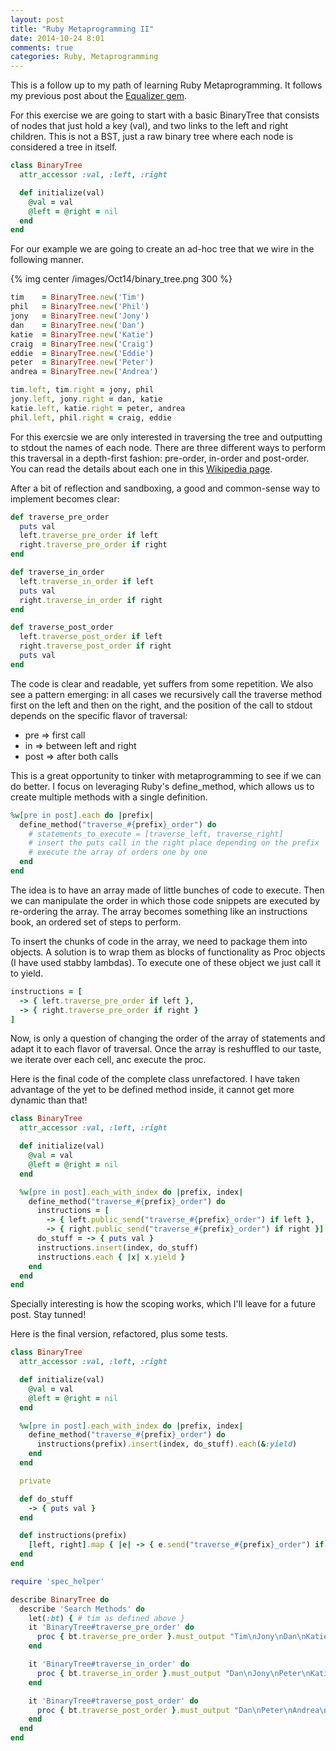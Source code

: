 ```yaml
---
layout: post
title: "Ruby Metaprogramming II"
date: 2014-10-24 8:01
comments: true
categories: Ruby, Metaprogramming
---
```


This is a follow up to my path of learning Ruby Metaprogramming. It follows my previous post about the [Equalizer gem](/blog/2014/10/05/Metaprogramming/).

For this exercise we are going to start with a basic BinaryTree that consists of nodes that just hold a key (val), and two links to the left and right children. This is not a BST, just a raw binary tree where each node is considered a tree in itself.

```ruby
class BinaryTree
  attr_accessor :val, :left, :right

  def initialize(val)
    @val = val
    @left = @right = nil
  end
end
```

For our example we are going to create an ad-hoc tree that we wire in the following manner.

{% img center /images/Oct14/binary_tree.png 300 %}

<!--more-->

```ruby
tim    = BinaryTree.new('Tim')
phil   = BinaryTree.new('Phil')
jony   = BinaryTree.new('Jony')
dan    = BinaryTree.new('Dan')
katie  = BinaryTree.new('Katie')
craig  = BinaryTree.new('Craig')
eddie  = BinaryTree.new('Eddie')
peter  = BinaryTree.new('Peter')
andrea = BinaryTree.new('Andrea')

tim.left, tim.right = jony, phil
jony.left, jony.right = dan, katie
katie.left, katie.right = peter, andrea
phil.left, phil.right = craig, eddie
```

For this exercsie we are only interested in traversing the tree and outputting to stdout the names of each node. There are three different ways to perform this traversal in a depth-first fashion: pre-order, in-order and post-order. You can read the details about each one in this [Wikipedia page](http://en.wikipedia.org/wiki/Tree_traversal).

After a bit of reflection and sandboxing, a good and common-sense way to implement becomes clear:

```ruby
def traverse_pre_order
  puts val
  left.traverse_pre_order if left
  right.traverse_pre_order if right
end

def traverse_in_order
  left.traverse_in_order if left
  puts val
  right.traverse_in_order if right
end

def traverse_post_order
  left.traverse_post_order if left
  right.traverse_post_order if right
  puts val
end
```

The code is clear and readable, yet suffers from some repetition. We also see a pattern emerging: in all cases we recursively call the traverse method first on the left and then on the right, and the position of the call to stdout depends on the specific flavor of traversal:

- pre => first call
- in  => between left and right
- post => after both calls

This is a great opportunity to tinker with metaprogramming to see if we can do better. I focus on leveraging Ruby's define_method, which allows us to create multiple methods with a single definition.

```ruby
%w[pre in post].each do |prefix|
  define_method("traverse_#{prefix}_order") do
    # statements_to_execute = [traverse_left, traverse_right]
    # insert the puts call in the right place depending on the prefix
    # execute the array of orders one by one
  end
end
```

The idea is to have an array made of little bunches of code to execute. Then we can manipulate the order in which those code snippets are executed by re-ordering the array. The array becomes something like an instructions book, an ordered set of steps to perform.

To insert the chunks of code in the array, we need to package them into objects. A solution is to wrap them as blocks of functionality as Proc objects (I have used stabby lambdas). To execute one of these object we just call it to yield.

```ruby
instructions = [
  -> { left.traverse_pre_order if left },
  -> { right.traverse_pre_order if right }
]
```

Now, is only a question of changing the order of the array of statements and adapt it to each flavor of traversal. Once the array is reshuffled to our taste, we iterate over each cell, anc execute the proc.

Here is the final code of the complete class unrefactored. I have taken advantage of the yet to be defined method inside, it cannot get more dynamic than that!

```ruby
class BinaryTree
  attr_accessor :val, :left, :right

  def initialize(val)
    @val = val
    @left = @right = nil
  end

  %w[pre in post].each_with_index do |prefix, index|
    define_method("traverse_#{prefix}_order") do
      instructions = [
        -> { left.public_send("traverse_#{prefix}_order") if left },
        -> { right.public_send("traverse_#{prefix}_order") if right }]
      do_stuff = -> { puts val }
      instructions.insert(index, do_stuff)
      instructions.each { |x| x.yield }
    end
  end
end
```

Specially interesting is how the scoping works, which I'll leave for a future post. Stay tunned!

Here is the final version, refactored, plus some tests.

```ruby
class BinaryTree
  attr_accessor :val, :left, :right

  def initialize(val)
    @val = val
    @left = @right = nil
  end

  %w[pre in post].each_with_index do |prefix, index|
    define_method("traverse_#{prefix}_order") do
      instructions(prefix).insert(index, do_stuff).each(&:yield)
    end
  end

  private

  def do_stuff
    -> { puts val }
  end

  def instructions(prefix)
    [left, right].map { |e| -> { e.send("traverse_#{prefix}_order") if e } }
  end
end
```

```ruby
require 'spec_helper'

describe BinaryTree do
  describe 'Search Methods' do
    let(:bt) { # tim as defined above }
    it 'BinaryTree#traverse_pre_order' do
      proc { bt.traverse_pre_order }.must_output "Tim\nJony\nDan\nKatie\nPeter\nAndrea\nPhil\nCraig\nEddie\n"
    end

    it 'BinaryTree#traverse_in_order' do
      proc { bt.traverse_in_order }.must_output "Dan\nJony\nPeter\nKatie\nAndrea\nTim\nCraig\nPhil\nEddie\n"
    end

    it 'BinaryTree#traverse_post_order' do
      proc { bt.traverse_post_order }.must_output "Dan\nPeter\nAndrea\nKatie\nJony\nCraig\nEddie\nPhil\nTim\n"
    end
  end
end
```
